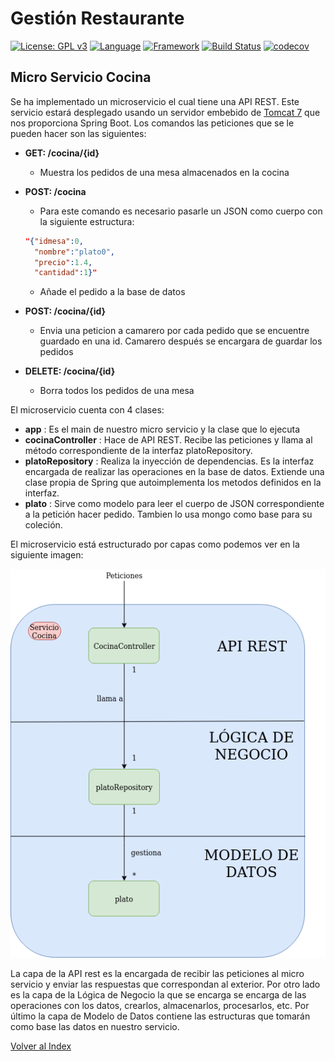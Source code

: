 # Gestión Restaurante 
[![License: GPL v3](https://img.shields.io/badge/License-GPLv3-blue.svg)](https://www.gnu.org/licenses/gpl-3.0)
[![Language](https://img.shields.io/badge/Language-java-red.svg)](https://www.java.com/)
[![Framework](https://img.shields.io/badge/Framework-spring-green.svg)](https://spring.io/)
[![Build Status](https://travis-ci.org/antmordhar/ProyectoCC.svg?branch=master)](https://travis-ci.org/antmordhar/ProyectoCC)
[![codecov](https://codecov.io/gh/antmordhar/ProyectoCC/branch/master/graph/badge.svg)](https://codecov.io/gh/antmordhar/ProyectoCC)

## Micro Servicio Cocina

Se ha implementado un microservicio el cual tiene una API REST. Este servicio estará desplegado usando un servidor embebido de [Tomcat 7](https://spring.io/blog/2014/03/07/deploying-spring-boot-applications#embedded-web-server-deployment) que nos proporciona Spring Boot. Los comandos las peticiones que se le pueden hacer son las siguientes:

* **GET: /cocina/{id}**
  * Muestra los pedidos de una mesa almacenados en la cocina
* **POST: /cocina**
  * Para este comando es necesario pasarle un JSON como cuerpo con la siguiente estructura:

  ~~~ JSON
  "{"idmesa":0,
    "nombre":"plato0",
    "precio":1.4,
    "cantidad":1}"
  ~~~

  * Añade el pedido a la base de datos
* **POST: /cocina/{id}**
  * Envia una peticion a camarero por cada pedido que se encuentre guardado en una id. Camarero después se encargara de guardar los pedidos
  
* **DELETE: /cocina/{id}**
  * Borra todos los pedidos de una mesa

El microservicio cuenta con 4 clases:
  
* **app** : Es el main de nuestro micro servicio y la clase que lo ejecuta
* **cocinaController** : Hace de API REST. Recibe las peticiones y llama al método correspondiente de la interfaz platoRepository.
* **platoRepository** : Realiza la inyección de dependencias. Es la interfaz encargada de realizar las operaciones en la base de datos. Extiende una clase propia de Spring que autoimplementa los metodos definidos en la interfaz.
* **plato** : Sirve como modelo para leer el cuerpo de JSON correspondiente a la petición hacer pedido. Tambien lo usa mongo como base para su coleción.

El microservicio está estructurado por capas como podemos ver en la siguiente imagen:

![Arquitectura](./pic/cocinaservice.png)

La capa de la API rest es la encargada de recibir las peticiones al micro servicio y enviar las respuestas que correspondan al exterior.
Por otro lado es la capa de la Lógica de Negocio la que se encarga se encarga de las operaciones con los datos, crearlos, almacenarlos, procesarlos, etc.
Por último la capa de Modelo de Datos contiene las estructuras que tomarán como base las datos en nuestro servicio.

[Volver al Index](https://antmordhar.github.io/ProyectoCC/)